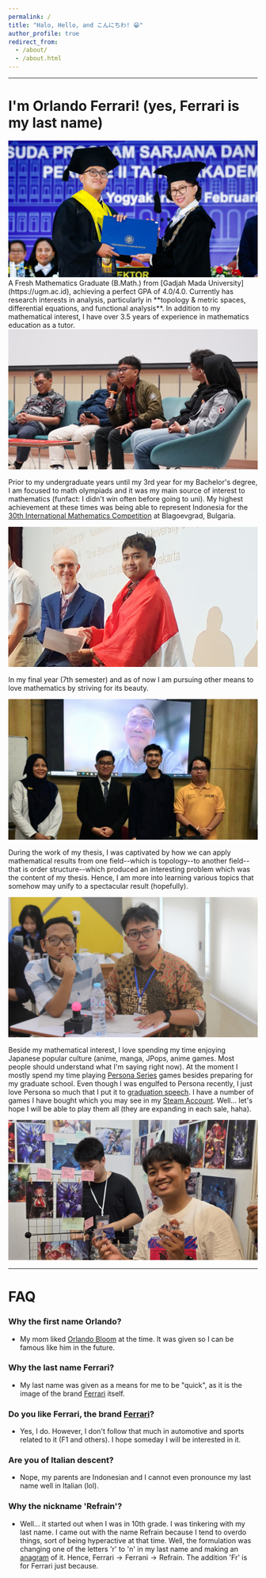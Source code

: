 ```yaml
---
permalink: /
title: "Halo, Hello, and こんにちわ! 😁"
author_profile: true
redirect_from: 
  - /about/
  - /about.html
---
```

<!-- *Website under construction, more contents will be updated (publications, teachings, and detailed information about me) after a few days/weeks. -->
---
# I'm Orlando Ferrari! (yes, Ferrari is my last name)

<img src='/images/Wisudapic_2025.jpg'>
A Fresh Mathematics Graduate (B.Math.) from [Gadjah Mada University](https://ugm.ac.id), achieving a perfect GPA of 4.0/4.0. Currently has research interests in analysis, particularly in **topology & metric spaces, differential equations, and functional analysis**. In addition to my mathematical interest, I have over 3.5 years of experience in mathematics education as a tutor.

<img src='/images/DepmatTalk_2023.jpg'>

Prior to my undergraduate years until my 3rd year for my Bachelor's degree, I am focused to math olympiads and it was my main source of interest to mathematics (funfact: I didn't win often before going to uni). My highest achievement at these times was being able to represent Indonesia for the [30th International Mathematics Competition](https://imc-math.org.uk) at Blagoevgrad, Bulgaria.

<img src='/images/IMC_2023.jpg'>

In my final year (7th semester) and as of now I am pursuing other means to love mathematics by striving for its beauty.

<img src='/images/FinalThesis_2025.jpg'>

During the work of my thesis, I was captivated by how we can apply mathematical results from one field--which is topology--to another field--that is order structure--which produced an interesting problem which was the content of my thesis. Hence, I am more into learning various topics that somehow may unify to a spectacular result (hopefully).

<img src='/images/MISSIONITS2023.jpg'>

Beside my mathematical interest, I love spending my time enjoying Japanese popular culture (anime, manga, JPops, anime games. Most people should understand what I'm saying right now). At the moment I mostly spend my time playing [Persona Series](https://persona.atlus.com/series/) games besides preparing for my graduate school. Even though I was engulfed to Persona recently, I just love Persona so much that I put it to [graduation speech](https://www.youtube.com/watch?v=bAUP6c8LL38&t=3160s). I have a number of games I have bought which you may see in my [Steam Account](https://steamcommunity.com/id/refrainfrn). Well... let's hope I will be able to play them all (they are expanding in each sale, haha).

<img src='/images/Comifuro_2024.jpg'>

---

# FAQ
### Why the first name Orlando?
- My mom liked [Orlando Bloom](https://en.wikipedia.org/wiki/Orlando_Bloom) at the time. It was given so I can be famous like him in the future.
### Why the last name Ferrari?
- My last name was given as a means for me to be "quick", as it is the image of the brand [Ferrari](https://www.ferrari.com/) itself.
### Do you like Ferrari, the brand [Ferrari](https://www.ferrari.com/)?
- Yes, I do. However, I don't follow that much in automotive and sports related to it (F1 and others). I hope someday I will be interested in it.
### Are you of Italian descent?
- Nope, my parents are Indonesian and I cannot even pronounce my last name well in Italian (lol).
### Why the nickname 'Refrain'?
- Well... it started out when I was in 10th grade. I was tinkering with my last name. I came out with the name Refrain because I tend to overdo things, sort of being hyperactive at that time. Well, the formulation was changing one of the letters 'r' to 'n' in my last name and making an [anagram](https://en.wikipedia.org/wiki/Anagram) of it. Hence, $\text{Ferrari} \rightarrow \text{Ferrani} \rightarrow \text{Refrain}$. The addition 'Fr' is for Ferrari just because.





